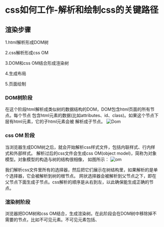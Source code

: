 # css如何工作-解析和绘制css的关键路径
## 渲染步骤
1.html解析形成DOM树

2.css解析形成css OM

3.DOM和css OM结合形成渲染树

4.生成布局

5.页面绘制

### DOM树阶段
在这个阶段html解析成类似树的数据结构的DOM，DOM包含html页面的所有节点。每个节点
包含html元素的数据(比如attributes、id、class)。如果这个节点下层有html元素，它的子html元素会被
解析成子节点。
![Dom](https://lyllovelemon.github.io/css-strengthen/src/images/md/dom.png )

### css OM 阶段
当浏览器生成DOM树之后，就会开始解析css样式文件，包括内联样式、行内样式和外部样式。
解析过后的css文件会生成css OM(object model)，简称为对象模型。对象模型的构造与树的结构很相像，
如图所示：
 ![om](https://lyllovelemon.github.io/css-strengthen/src/images/md/om.png )

我们解析css文件里所有的选择器，然后把它们展示在树结构里，如果解析的是单个选择器，它会被解析到树的根节点。
网状选择器会被解析到父节点之下，即在父节点下面生成子节点。css解析的顺序是从右到左，以此确保能生成正确的节点。

### 渲染树阶段
浏览器把DOM树和css OM结合，生成渲染树。在此阶段会在DOM树中移除掉不需要的节点，比如不可见元素。不可见元素包括<head>、<script>
和<meta>,以及hidden属性的元素。然后进入到css OM中，识别每个元素分别对应哪个css选择器的样式，当遇到display:none的元素时，会把该元素移除。
当这些步骤执行完，浏览器可以安全的使用渲染树中的元素绘制页面。
> 注意:opacity:0的元素不会被移除
 ![om](https://lyllovelemon.github.io/css-strengthen/src/images/md/tree.png )

### layout布局阶段
形成了一个完整的渲染树后，进入了布局阶段。布局阶段浏览器会判断每个元素展示在什么地方以及
它会占用多少空间。浏览器会考虑margin、padding、width、height、position等属性。每个元素会进行定位

css盒模型就是在这一阶段发挥作用的，但是需要知道，这一阶段并没有把内容绘制在页面上。

### paint绘制阶段
 绘制发生在布局之后，这一阶段完成后，内容才能绘制在页面上。

## 为何需要了解css如何工作
了解css如何工作能帮助你写出更美观的css，并且能够进行性能优化，对css选择器有一个更深层次的理解。

## 参考文章
+ [how css works parsing painting css in the critical rendering path](https://blog.logrocket.com/how-css-works-parsing-painting-css-in-the-critical-rendering-path-b3ee290762d3)